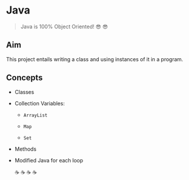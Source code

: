# Java 

> Java is 100% Object Oriented! :sunglasses: :sunglasses:

## Aim

  This project entails writing a class and using instances of it in a program.

## Concepts

- Classes

- Collection Variables:

    - `ArrayList`

    - `Map`

    - `Set`

- Methods

- Modified Java for each loop

  :coffee: :coffee: :coffee: :coffee:
